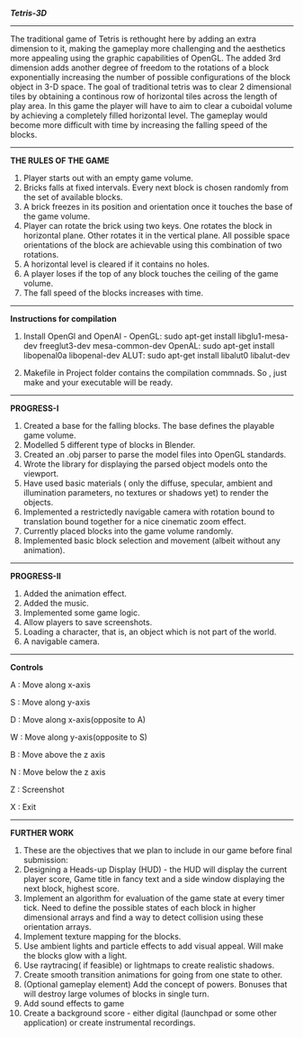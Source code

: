 ***Tetris-3D***

--------------------------------------------------------------------------

The traditional game of Tetris is rethought here by adding an extra dimension to it, making the gameplay more challenging and the aesthetics more appealing using the graphic capabilities of OpenGL.
The added 3rd dimension adds another degree of freedom to the rotations of a block exponentially increasing the number of possible configurations of the block object in 3-D space. The goal of traditional tetris was to clear 2 dimensional tiles by obtaining a continous row of horizontal tiles across the length of play area. In this game the player will have to aim to clear a cuboidal volume by achieving a completely filled horizontal level.  The gameplay would become more difficult with time by increasing the falling speed of the blocks. 

--------------------------------------------------------------------------

**THE RULES OF THE GAME**

1.	Player starts out with an empty game volume.
2.	Bricks falls at fixed intervals. Every next block is chosen randomly from the set of available blocks.
3.	A brick freezes in its position and orientation once it touches the base of the game volume.
4.	Player can rotate the brick using two keys. One rotates the block in horizontal plane. Other rotates it in the vertical 	plane. All possible space orientations of the block are achievable using this combination of two rotations.
5.	A horizontal level is cleared if it contains no holes.
6.	A player loses if the top of any block touches the ceiling of the game volume.
7.	The fall speed of the blocks increases with time.

--------------------------------------------------------------------------

**Instructions for compilation**

1.	Install OpenGl and OpenAl -
	OpenGL: sudo apt-get install libglu1-mesa-dev freeglut3-dev mesa-common-dev
	OpenAL: sudo apt-get install libopenal0a libopenal-dev
	ALUT:   sudo apt-get install libalut0 libalut-dev

2.	Makefile in Project folder contains the compilation commnads. So , just make and your executable will be ready.

--------------------------------------------------------------------------

**PROGRESS-I**

1.	Created a base for the falling blocks. The base defines the playable game volume.
2.	Modelled 5 different type of blocks in Blender.
3.	Created an .obj parser to parse the model files into OpenGL standards.
4.	Wrote the library for displaying the parsed object models onto the viewport.
5.	Have used basic materials ( only the diffuse, specular, ambient and illumination parameters, no textures or shadows 		yet) to render the objects.
6.	Implemented a restrictedly navigable camera with rotation bound to translation bound together for a nice cinematic zoom 	effect.
7.	Currently placed blocks into the game volume randomly.
8.	Implemented basic block selection and movement (albeit without any animation).

--------------------------------------------------------------------------

**PROGRESS-II**

1.	Added the animation effect.
2.	Added the music.
3.	Implemented some game logic.
4.	Allow players to save screenshots.
5.	Loading a character, that is, an object which is not part of the world. 
6.	A navigable camera.

--------------------------------------------------------------------------

**Controls**

A : Move along x-axis

S : Move along y-axis

D : Move along x-axis(opposite to A)

W : Move along y-axis(opposite to S)

B : Move above the z axis

N : Move below the z axis

Z : Screenshot

X : Exit

--------------------------------------------------------------------------

**FURTHER WORK**

1.	These are the objectives that we plan to include in our game before final submission:
2.	Designing a Heads-up Display (HUD) - the HUD will display the current player score, Game title in fancy text and a side 	window displaying the next block, highest score.
3.	Implement an algorithm for evaluation of the game state at every timer tick. Need to define the possible states of each 	block in higher dimensional arrays and find a way to detect collision using these orientation arrays.
4.	Implement texture mapping for the blocks.
5.	Use ambient lights and particle effects to add visual appeal. Will make the blocks glow with a light.
6.	Use raytracing( if feasible) or lightmaps to create realistic shadows.
7.	Create smooth transition animations for going from one state to other.
8.	(Optional gameplay element) Add the concept of powers. Bonuses that will destroy large volumes of blocks in single turn.
9.	Add sound effects to game
10.	Create a background score - either digital (launchpad or some other application) or create instrumental recordings.  
